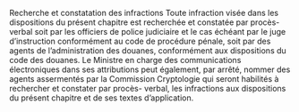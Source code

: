 Recherche et constatation des infractions
Toute infraction visée dans les dispositions du présent chapitre est recherchée et constatée par procès-verbal soit par les officiers de police judiciaire et le cas échéant par le juge d’instruction conformément au code de procédure pénale, soit par des agents de l’administration des douanes, conformément aux dispositions du code des douanes.
Le Ministre en charge des communications électroniques dans ses attributions peut également, par arrêté, nommer des agents assermentés par la
Commission Cryptologie qui seront habilités à rechercher et constater par procès- verbal, les infractions aux dispositions du présent chapitre et de ses textes d’application.